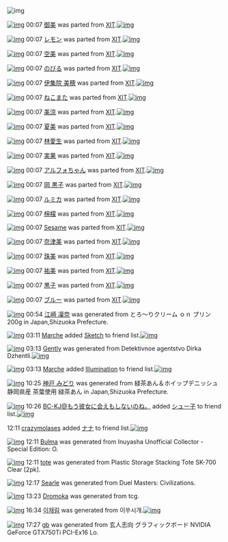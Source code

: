 ![img](http://gdrive-cdn.herokuapp.com/537b65a5bc09f0000721dda7/512px-barcode.png)

[![img](http://www.deviantsart.com/3rc0q90.png)](http://www.barcodekanojo.com/kanojo/667185/%E5%BE%A1%E7%BE%8E) 00:07 [御美](http://www.barcodekanojo.com/kanojo/667185/%E5%BE%A1%E7%BE%8E) was parted from [XIT](http://www.barcodekanojo.com/kanojo/667185/%E5%BE%A1%E7%BE%8E).[![img](http://www.deviantsart.com/815jg6.jpeg)](http://www.barcodekanojo.com/user/209348/XIT) 

[![img](http://www.deviantsart.com/2qvjapo.png)](http://www.barcodekanojo.com/kanojo/212366/%E3%83%AC%E3%83%A2%E3%83%B3) 00:07 [レモン](http://www.barcodekanojo.com/kanojo/212366/%E3%83%AC%E3%83%A2%E3%83%B3) was parted from [XIT](http://www.barcodekanojo.com/kanojo/212366/%E3%83%AC%E3%83%A2%E3%83%B3).[![img](http://www.deviantsart.com/815jg6.jpeg)](http://www.barcodekanojo.com/user/209348/XIT) 

[![img](http://www.deviantsart.com/35rsstj.png)](http://www.barcodekanojo.com/kanojo/755158/%E7%A9%BA%E7%BE%8E) 00:07 [空美](http://www.barcodekanojo.com/kanojo/755158/%E7%A9%BA%E7%BE%8E) was parted from [XIT](http://www.barcodekanojo.com/kanojo/755158/%E7%A9%BA%E7%BE%8E).[![img](http://www.deviantsart.com/815jg6.jpeg)](http://www.barcodekanojo.com/user/209348/XIT) 

[![img](http://www.deviantsart.com/34gfvdb.png)](http://www.barcodekanojo.com/kanojo/1410363/%E3%81%AE%E3%81%B3%E3%82%8B) 00:07 [のびる](http://www.barcodekanojo.com/kanojo/1410363/%E3%81%AE%E3%81%B3%E3%82%8B) was parted from [XIT](http://www.barcodekanojo.com/kanojo/1410363/%E3%81%AE%E3%81%B3%E3%82%8B).[![img](http://www.deviantsart.com/815jg6.jpeg)](http://www.barcodekanojo.com/user/209348/XIT) 

[![img](http://www.deviantsart.com/2bg2lo6.png)](http://www.barcodekanojo.com/kanojo/1420849/%E4%BC%8A%E9%9B%86%E9%99%A2%20%E7%BE%8E%E7%A9%82) 00:07 [伊集院 美穂](http://www.barcodekanojo.com/kanojo/1420849/%E4%BC%8A%E9%9B%86%E9%99%A2%20%E7%BE%8E%E7%A9%82) was parted from [XIT](http://www.barcodekanojo.com/kanojo/1420849/%E4%BC%8A%E9%9B%86%E9%99%A2%20%E7%BE%8E%E7%A9%82).[![img](http://www.deviantsart.com/815jg6.jpeg)](http://www.barcodekanojo.com/user/209348/XIT) 

[![img](http://www.deviantsart.com/18s92gc.png)](http://www.barcodekanojo.com/kanojo/69075/%E3%81%AD%E3%81%93%E3%81%BE%E3%81%9F) 00:07 [ねこまた](http://www.barcodekanojo.com/kanojo/69075/%E3%81%AD%E3%81%93%E3%81%BE%E3%81%9F) was parted from [XIT](http://www.barcodekanojo.com/kanojo/69075/%E3%81%AD%E3%81%93%E3%81%BE%E3%81%9F).[![img](http://www.deviantsart.com/815jg6.jpeg)](http://www.barcodekanojo.com/user/209348/XIT) 

[![img](http://www.deviantsart.com/2e8dcuj.png)](http://www.barcodekanojo.com/kanojo/1027371/%E7%BE%8E%E6%B6%BC) 00:07 [美涼](http://www.barcodekanojo.com/kanojo/1027371/%E7%BE%8E%E6%B6%BC) was parted from [XIT](http://www.barcodekanojo.com/kanojo/1027371/%E7%BE%8E%E6%B6%BC).[![img](http://www.deviantsart.com/815jg6.jpeg)](http://www.barcodekanojo.com/user/209348/XIT) 

[![img](http://www.deviantsart.com/5f1ttd.png)](http://www.barcodekanojo.com/kanojo/1554888/%E5%A4%8F%E7%BE%8E) 00:07 [夏美](http://www.barcodekanojo.com/kanojo/1554888/%E5%A4%8F%E7%BE%8E) was parted from [XIT](http://www.barcodekanojo.com/kanojo/1554888/%E5%A4%8F%E7%BE%8E).[![img](http://www.deviantsart.com/815jg6.jpeg)](http://www.barcodekanojo.com/user/209348/XIT) 

[![img](http://www.deviantsart.com/3jcajtn.png)](http://www.barcodekanojo.com/kanojo/1561776/%E6%9E%97%E6%84%9B%E7%94%9F) 00:07 [林愛生](http://www.barcodekanojo.com/kanojo/1561776/%E6%9E%97%E6%84%9B%E7%94%9F) was parted from [XIT](http://www.barcodekanojo.com/kanojo/1561776/%E6%9E%97%E6%84%9B%E7%94%9F).[![img](http://www.deviantsart.com/815jg6.jpeg)](http://www.barcodekanojo.com/user/209348/XIT) 

[![img](http://www.deviantsart.com/2qgl017.png)](http://www.barcodekanojo.com/kanojo/1565904/%E5%AE%9F%E6%9E%9C) 00:07 [実果](http://www.barcodekanojo.com/kanojo/1565904/%E5%AE%9F%E6%9E%9C) was parted from [XIT](http://www.barcodekanojo.com/kanojo/1565904/%E5%AE%9F%E6%9E%9C).[![img](http://www.deviantsart.com/815jg6.jpeg)](http://www.barcodekanojo.com/user/209348/XIT) 

[![img](http://www.deviantsart.com/3ckkue9.png)](http://www.barcodekanojo.com/kanojo/1592959/%E3%82%A2%E3%83%AB%E3%83%95%E3%82%A9%E3%81%A1%E3%82%83%E3%82%93) 00:07 [アルフォちゃん](http://www.barcodekanojo.com/kanojo/1592959/%E3%82%A2%E3%83%AB%E3%83%95%E3%82%A9%E3%81%A1%E3%82%83%E3%82%93) was parted from [XIT](http://www.barcodekanojo.com/kanojo/1592959/%E3%82%A2%E3%83%AB%E3%83%95%E3%82%A9%E3%81%A1%E3%82%83%E3%82%93).[![img](http://www.deviantsart.com/815jg6.jpeg)](http://www.barcodekanojo.com/user/209348/XIT) 

[![img](http://www.deviantsart.com/3nub92b.png)](http://www.barcodekanojo.com/kanojo/1416885/%E5%B2%A1%20%E9%BB%92%E5%AD%90) 00:07 [岡 黒子](http://www.barcodekanojo.com/kanojo/1416885/%E5%B2%A1%20%E9%BB%92%E5%AD%90) was parted from [XIT](http://www.barcodekanojo.com/kanojo/1416885/%E5%B2%A1%20%E9%BB%92%E5%AD%90).[![img](http://www.deviantsart.com/815jg6.jpeg)](http://www.barcodekanojo.com/user/209348/XIT) 

[![img](http://www.deviantsart.com/jq5hbs.png)](http://www.barcodekanojo.com/kanojo/223453/%E3%83%AB%E3%83%9F%E3%82%AB) 00:07 [ルミカ](http://www.barcodekanojo.com/kanojo/223453/%E3%83%AB%E3%83%9F%E3%82%AB) was parted from [XIT](http://www.barcodekanojo.com/kanojo/223453/%E3%83%AB%E3%83%9F%E3%82%AB).[![img](http://www.deviantsart.com/815jg6.jpeg)](http://www.barcodekanojo.com/user/209348/XIT) 

[![img](http://www.deviantsart.com/18gmqed.png)](http://www.barcodekanojo.com/kanojo/723188/%E6%AA%B8%E6%AA%AC) 00:07 [檸檬](http://www.barcodekanojo.com/kanojo/723188/%E6%AA%B8%E6%AA%AC) was parted from [XIT](http://www.barcodekanojo.com/kanojo/723188/%E6%AA%B8%E6%AA%AC).[![img](http://www.deviantsart.com/815jg6.jpeg)](http://www.barcodekanojo.com/user/209348/XIT) 

[![img](http://www.deviantsart.com/26jcpug.png)](http://www.barcodekanojo.com/kanojo/23057/Sesame) 00:07 [Sesame](http://www.barcodekanojo.com/kanojo/23057/Sesame) was parted from [XIT](http://www.barcodekanojo.com/kanojo/23057/Sesame).[![img](http://www.deviantsart.com/815jg6.jpeg)](http://www.barcodekanojo.com/user/209348/XIT) 

[![img](http://www.deviantsart.com/3bska4a.png)](http://www.barcodekanojo.com/kanojo/2372279/%E5%A5%88%E6%B4%A5%E7%BE%8E) 00:07 [奈津美](http://www.barcodekanojo.com/kanojo/2372279/%E5%A5%88%E6%B4%A5%E7%BE%8E) was parted from [XIT](http://www.barcodekanojo.com/kanojo/2372279/%E5%A5%88%E6%B4%A5%E7%BE%8E).[![img](http://www.deviantsart.com/815jg6.jpeg)](http://www.barcodekanojo.com/user/209348/XIT) 

[![img](http://www.deviantsart.com/3ves10t.png)](http://www.barcodekanojo.com/kanojo/1035261/%E7%8F%A0%E7%BE%8E) 00:07 [珠美](http://www.barcodekanojo.com/kanojo/1035261/%E7%8F%A0%E7%BE%8E) was parted from [XIT](http://www.barcodekanojo.com/kanojo/1035261/%E7%8F%A0%E7%BE%8E).[![img](http://www.deviantsart.com/815jg6.jpeg)](http://www.barcodekanojo.com/user/209348/XIT) 

[![img](http://www.deviantsart.com/2s60urg.png)](http://www.barcodekanojo.com/kanojo/2386927/%E7%A5%90%E7%BE%8E) 00:07 [祐美](http://www.barcodekanojo.com/kanojo/2386927/%E7%A5%90%E7%BE%8E) was parted from [XIT](http://www.barcodekanojo.com/kanojo/2386927/%E7%A5%90%E7%BE%8E).[![img](http://www.deviantsart.com/815jg6.jpeg)](http://www.barcodekanojo.com/user/209348/XIT) 

[![img](http://www.deviantsart.com/1tnnrcv.png)](http://www.barcodekanojo.com/kanojo/1042593/%E9%BB%92%E5%AD%90) 00:07 [黒子](http://www.barcodekanojo.com/kanojo/1042593/%E9%BB%92%E5%AD%90) was parted from [XIT](http://www.barcodekanojo.com/kanojo/1042593/%E9%BB%92%E5%AD%90).[![img](http://www.deviantsart.com/815jg6.jpeg)](http://www.barcodekanojo.com/user/209348/XIT) 

[![img](http://www.deviantsart.com/2nc7do5.png)](http://www.barcodekanojo.com/kanojo/55405/%E3%83%96%E3%83%AB%E3%83%BC) 00:07 [ブルー](http://www.barcodekanojo.com/kanojo/55405/%E3%83%96%E3%83%AB%E3%83%BC) was parted from [XIT](http://www.barcodekanojo.com/kanojo/55405/%E3%83%96%E3%83%AB%E3%83%BC).[![img](http://www.deviantsart.com/815jg6.jpeg)](http://www.barcodekanojo.com/user/209348/XIT) 

[![img](http://www.deviantsart.com/18ucea3.png)](http://www.barcodekanojo.com/kanojo/3193595/%E6%B1%9F%E5%B4%8E%20%E5%87%9C%E5%A5%88) 00:54 [江崎 凜奈](http://www.barcodekanojo.com/kanojo/3193595/%E6%B1%9F%E5%B4%8E%20%E5%87%9C%E5%A5%88) was generated from とろ～りクリーム ｏｎ プリン 200g in Japan,Shizuoka Prefecture.

[![img](http://www.deviantsart.com/1k90it8.jpeg)](http://www.barcodekanojo.com/user/500631/Marche) 03:11 [Marche](http://www.barcodekanojo.com/user/500631/Marche) added [Sketch](http://www.barcodekanojo.com/kanojo/2481581/Sketch) to friend list.[![img](http://www.deviantsart.com/c4i8pt.png)](http://www.barcodekanojo.com/kanojo/2481581/Sketch) 

[![img](http://www.deviantsart.com/1nijgv4.png)](http://www.barcodekanojo.com/kanojo/3193596/Gently) 03:13 [Gently](http://www.barcodekanojo.com/kanojo/3193596/Gently) was generated from Detektivnoe agentstvo Dirka Dzhentli.[![img](http://www.deviantsart.com/2t8igdl.jpeg)](http://www.barcodekanojo.com/product_images/barcode/6019430/1426875140/50x50xDetektivnoe,P20agentstvo,P20Dirka,P20Dzhentli.jpg,qw=88,ah=88.pagespeed.ic.AIGBVipGdV.jpg) 

[![img](http://www.deviantsart.com/1k90it8.jpeg)](http://www.barcodekanojo.com/user/500631/Marche) 03:13 [Marche](http://www.barcodekanojo.com/user/500631/Marche) added [Illumination](http://www.barcodekanojo.com/kanojo/2607421/Illumination) to friend list.[![img](http://www.deviantsart.com/h61cd2.png)](http://www.barcodekanojo.com/kanojo/2607421/Illumination) 

[![img](http://www.deviantsart.com/30l94um.png)](http://www.barcodekanojo.com/kanojo/3193597/%E7%A5%9E%E6%88%B8%20%E3%81%BF%E3%81%A9%E3%82%8A) 10:25 [神戸 みどり](http://www.barcodekanojo.com/kanojo/3193597/%E7%A5%9E%E6%88%B8%20%E3%81%BF%E3%81%A9%E3%82%8A) was generated from 緑茶あん＆ホイップデニッシュ 静岡県産 茶葉使用 緑茶あん in Japan,Shizuoka Prefecture.

[![img](http://www.deviantsart.com/2l905sv.jpeg)](http://www.barcodekanojo.com/user/276669/BC-KJ%40%E3%82%82%E3%81%86%E5%BD%BC%E5%A5%B3%E3%81%AB%E4%BC%9A%E3%81%88%E3%82%82%E3%81%97%E3%81%AA%E3%81%84%E3%81%AE%E3%81%AD%E3%80%82) 10:26 [BC-KJ@もう彼女に会えもしないのね。](http://www.barcodekanojo.com/user/276669/BC-KJ%40%E3%82%82%E3%81%86%E5%BD%BC%E5%A5%B3%E3%81%AB%E4%BC%9A%E3%81%88%E3%82%82%E3%81%97%E3%81%AA%E3%81%84%E3%81%AE%E3%81%AD%E3%80%82) added [シュー子](http://www.barcodekanojo.com/kanojo/3193475/%E3%82%B7%E3%83%A5%E3%83%BC%E5%AD%90) to friend list.[![img](http://www.deviantsart.com/2ka9h6v.png)](http://www.barcodekanojo.com/kanojo/3193475/%E3%82%B7%E3%83%A5%E3%83%BC%E5%AD%90) 

12:11 [crazymolases](http://www.barcodekanojo.com/user/500635/crazymolases) added [ナナ](http://www.barcodekanojo.com/kanojo/2626841/%E3%83%8A%E3%83%8A) to friend list.[![img](http://www.deviantsart.com/2het88i.png)](http://www.barcodekanojo.com/kanojo/2626841/%E3%83%8A%E3%83%8A) 

[![img](http://www.deviantsart.com/36qf7og.png)](http://www.barcodekanojo.com/kanojo/3193598/Bulma) 12:11 [Bulma](http://www.barcodekanojo.com/kanojo/3193598/Bulma) was generated from Inuyasha Unofficial Collector - Special Edition: O.

[![img](http://www.deviantsart.com/2rc4f8d.png)](http://www.barcodekanojo.com/kanojo/3193599/tote) 12:11 [tote](http://www.barcodekanojo.com/kanojo/3193599/tote) was generated from Plastic Storage Stacking Tote SK-700 Clear [2pk].

[![img](http://www.deviantsart.com/3kcgqq2.png)](http://www.barcodekanojo.com/kanojo/3193600/Searle) 12:17 [Searle](http://www.barcodekanojo.com/kanojo/3193600/Searle) was generated from Duel Masters: Civilizations.

[![img](http://www.deviantsart.com/20k254h.png)](http://www.barcodekanojo.com/kanojo/3193601/Dromoka) 13:23 [Dromoka](http://www.barcodekanojo.com/kanojo/3193601/Dromoka) was generated from tcg.

[![img](http://www.deviantsart.com/245jarh.png)](http://www.barcodekanojo.com/kanojo/3193602/%EC%9D%B4%EC%B1%84%EB%A6%BC) 16:34 [이채림](http://www.barcodekanojo.com/kanojo/3193602/%EC%9D%B4%EC%B1%84%EB%A6%BC) was generated from 이쑤시개.[![img](http://www.deviantsart.com/2d9174a.jpeg)](http://www.barcodekanojo.com/product_images/barcode/6019439/1426923210/50x50x,PEC,P9D,PB4,PEC,P91,PA4,PEC,P8B,P9C,PEA,PB0,P9C.jpg,qw=88,ah=88.pagespeed.ic.9LUlnk9apo.jpg) 

[![img](http://www.deviantsart.com/15gci8d.png)](http://www.barcodekanojo.com/kanojo/3193603/gb) 17:27 [gb](http://www.barcodekanojo.com/kanojo/3193603/gb) was generated from 玄人志向 グラフィックボード NVIDIA GeForce GTX750Ti PCI-Ex16 Lo.

